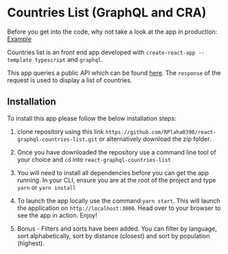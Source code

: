 # Countries List (GraphQL and CRA)

Before you get into the code, why not take a look at the app in production:
[Example](https://counntries-list-graphql-react.netlify.app/)

Countries list is an front end app developed with `create-react-app --template typescript` and `graphql`.

This app queries a public API which can be found [here](https://countries-274616.ew.r.appspot.com/). The `response` of the request is used to display a list of countries.

## Installation

To install this app please follow the below installation steps:

1. clone repository using this link `https://github.com/RPlaha0390/react-graphql-countries-list.git` or alternatively download the zip folder.

2. Once you have downloaded the repository use a command line tool of your choice and `cd` into `react-graphql-countries-list`

3. You will need to install all dependencies before you can get the app running. In your CLI, ensure you are at the root of the project and type `yarn` or `yarn install`

4. To launch the app locally use the command `yarn start`. This will launch the application on `http://localhost:3000`. Head over to your browser to see the app in action. Enjoy!

5. Bonus - Filters and sorts have been added. You can filter by language, sort alphabetically, sort by distance (closest) and sort by population (highest).
